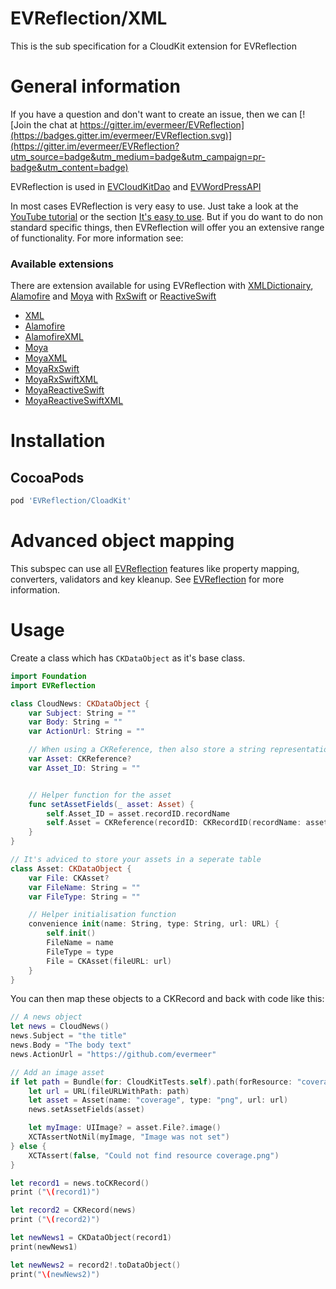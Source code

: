 EVReflection/XML
============

This is the sub specification for a CloudKit extension for EVReflection

# General information

If you have a question and don't want to create an issue, then we can [![Join the chat at https://gitter.im/evermeer/EVReflection](https://badges.gitter.im/evermeer/EVReflection.svg)](https://gitter.im/evermeer/EVReflection?utm_source=badge&utm_medium=badge&utm_campaign=pr-badge&utm_content=badge)

EVReflection is used in [EVCloudKitDao](https://github.com/evermeer/EVCloudKitDao) and [EVWordPressAPI](https://github.com/evermeer/EVWordPressAPI)

In most cases EVReflection is very easy to use. Just take a look at the [YouTube tutorial](https://www.youtube.com/watch?v=LPWsQD2nxqg) or the section [It's easy to use](https://github.com/evermeer/EVReflection#its-easy-to-use). But if you do want to do non standard specific things, then EVReflection will offer you an extensive range of functionality. For more information see:

### Available extensions
There are extension available for using EVReflection with [XMLDictionairy](https://github.com/nicklockwood/XMLDictionary), [Alamofire](https://github.com/Alamofire/Alamofire) and [Moya](https://github.com/Moya/Moya) with [RxSwift](https://github.com/ReactiveX/RxSwift) or [ReactiveSwift](https://github.com/ReactiveSwift/ReactiveSwift)

- [XML](https://github.com/evermeer/EVReflection/tree/master/Source/XML)
- [Alamofire](https://github.com/evermeer/EVReflection/tree/master/Source/Alamofire)
- [AlamofireXML](https://github.com/evermeer/EVReflection/tree/master/Source/XML)
- [Moya](https://github.com/evermeer/EVReflection/tree/master/Source/Alamofire/Moya)
- [MoyaXML](https://github.com/evermeer/EVReflection/tree/master/Source/Alamofire/Moya/XML)
- [MoyaRxSwift](https://github.com/evermeer/EVReflection/tree/master/Source/Alamofire/Moya/RxSwift)
- [MoyaRxSwiftXML](https://github.com/evermeer/EVReflection/tree/master/Source/Alamofire/Moya/RxSwift/XML)
- [MoyaReactiveSwift](https://github.com/evermeer/EVReflection/tree/master/Source/Alamofire/Moya/ReactiveSwift)
- [MoyaReactiveSwiftXML](https://github.com/evermeer/EVReflection/tree/master/Source/Alamofire/Moya/ReactiveSwift/XML)

# Installation

## CocoaPods

```ruby
pod 'EVReflection/CloadKit'
```

# Advanced object mapping
This subspec can use all [EVReflection](https://github.com/evermeer/EVReflection) features like property mapping, converters, validators and key kleanup. See [EVReflection](https://github.com/evermeer/EVReflection) for more information.

# Usage

Create a class which has `CKDataObject` as it's base class. 

```swift
import Foundation
import EVReflection

class CloudNews: CKDataObject {
    var Subject: String = ""
    var Body: String = ""
    var ActionUrl: String = ""

    // When using a CKReference, then also store a string representation of the recordname for simplifying predecate queries that also can be used agains an object array.
    var Asset: CKReference?
    var Asset_ID: String = ""


    // Helper function for the asset
    func setAssetFields(_ asset: Asset) {
        self.Asset_ID = asset.recordID.recordName
        self.Asset = CKReference(recordID: CKRecordID(recordName: asset.recordID.recordName), action: CKReferenceAction.none)
    }
}

// It's adviced to store your assets in a seperate table
class Asset: CKDataObject {
    var File: CKAsset?
    var FileName: String = ""
    var FileType: String = ""

    // Helper initialisation function
    convenience init(name: String, type: String, url: URL) {
        self.init()
        FileName = name
        FileType = type
        File = CKAsset(fileURL: url)
    }
}
```

You can then map these objects to a CKRecord and back with code like this:
```swift
// A news object
let news = CloudNews()
news.Subject = "the title"
news.Body = "The body text"
news.ActionUrl = "https://github.com/evermeer"

// Add an image asset
if let path = Bundle(for: CloudKitTests.self).path(forResource: "coverage", ofType: "png") {
    let url = URL(fileURLWithPath: path)
    let asset = Asset(name: "coverage", type: "png", url: url)
    news.setAssetFields(asset)

    let myImage: UIImage? = asset.File?.image()
    XCTAssertNotNil(myImage, "Image was not set")
} else {
    XCTAssert(false, "Could not find resource coverage.png")
}

let record1 = news.toCKRecord()
print ("\(record1)")

let record2 = CKRecord(news)
print ("\(record2)")

let newNews1 = CKDataObject(record1)
print(newNews1)

let newNews2 = record2!.toDataObject()
print("\(newNews2)")
```
